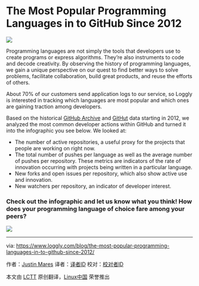 The Most Popular Programming Languages in to GitHub Since 2012
================================================================================
![](http://www.loggly.com/wp-content/uploads/2015/04/Infographic_Github_popular_languages_Blogheader.png)

Programming languages are not simply the tools that developers use to create programs or express algorithms. They’re also instruments to code and decode creativity. By observing the history of programming languages, we gain a unique perspective on our quest to find better ways to solve problems, facilitate collaboration, build great products, and reuse the efforts of others.

About 70% of our customers send application logs to our service, so Loggly is interested in tracking which languages are most popular and which ones are gaining traction among developers.

Based on the historical [GitHub Archive][1] and [GitHut][2] data starting in 2012, we analyzed the most common developer actions within GitHub and turned it into the infographic you see below. We looked at:

- The number of active repositories, a useful proxy for the projects that people are working on right now.
- The total number of pushes per language as well as the average number of pushes per repository. These metrics are indicators of the rate of innovation occurring with projects being written in a particular language.
- New forks and open issues per repository, which also show active use and innovation.
- New watchers per repository, an indicator of developer interest.

### Check out the infographic and let us know what you think! How does your programming language of choice fare among your peers?  ###

![](http://www.loggly.com/wp-content/uploads/2015/04/Most-Popular-Languages-According-to-GitHub-Since-2012-loggly-infographic_v3.png)

--------------------------------------------------------------------------------

via: https://www.loggly.com/blog/the-most-popular-programming-languages-in-to-github-since-2012/

作者：[Justin Mares][a]
译者：[译者ID](https://github.com/译者ID)
校对：[校对者ID](https://github.com/校对者ID)

本文由 [LCTT](https://github.com/LCTT/TranslateProject) 原创翻译，[Linux中国](http://linux.cn/) 荣誉推出

[a]:https://www.loggly.com/blog/author/guest/
[1]:https://www.githubarchive.org/
[2]:http://githut.info/